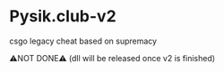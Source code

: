 # Pysik.club-v2
csgo legacy cheat based on supremacy

⚠️NOT DONE⚠️ (dll will be released once v2 is finished)
